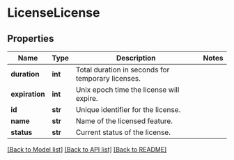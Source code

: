 # LicenseLicense

## Properties
Name | Type | Description | Notes
------------ | ------------- | ------------- | -------------
**duration** | **int** | Total duration in seconds for temporary licenses. | 
**expiration** | **int** | Unix epoch time the license will expire. | 
**id** | **str** | Unique identifier for the license. | 
**name** | **str** | Name of the licensed feature. | 
**status** | **str** | Current status of the license. | 

[[Back to Model list]](../README.md#documentation-for-models) [[Back to API list]](../README.md#documentation-for-api-endpoints) [[Back to README]](../README.md)


